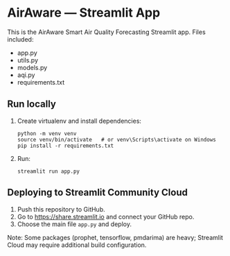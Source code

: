 # AirAware — Streamlit App

This is the AirAware Smart Air Quality Forecasting Streamlit app.
Files included:
- app.py
- utils.py
- models.py
- aqi.py
- requirements.txt

## Run locally

1. Create virtualenv and install dependencies:
   ```
   python -m venv venv
   source venv/bin/activate   # or venv\Scripts\activate on Windows
   pip install -r requirements.txt
   ```

2. Run:
   ```
   streamlit run app.py
   ```

## Deploying to Streamlit Community Cloud

1. Push this repository to GitHub.
2. Go to https://share.streamlit.io and connect your GitHub repo.
3. Choose the main file `app.py` and deploy.

Note: Some packages (prophet, tensorflow, pmdarima) are heavy; Streamlit Cloud may require additional build configuration.

